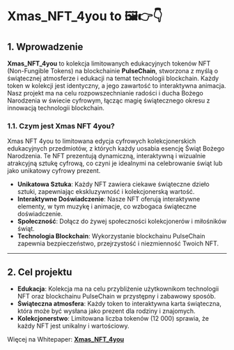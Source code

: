 # Xmas_NFT_4you to 🖼️👉👇

## **1. Wprowadzenie**

**Xmas_NFT_4you** to kolekcja limitowanych edukacyjnych tokenów NFT (Non-Fungible Tokens) na blockchainie **PulseChain**, stworzona z myślą o świątecznej atmosferze i edukacji na temat technologii blockchain. 
Każdy token w kolekcji jest identyczny, a jego zawartość to interaktywna animacja. Nasz projekt ma na celu rozpowszechnianie radości i ducha Bożego Narodzenia w świecie cyfrowym, łącząc magię świątecznego okresu z innowacją technologii blockchain.

### **1.1. Czym jest Xmas NFT 4you?**

Xmas NFT 4you to limitowana edycja cyfrowych kolekcjonerskich edukacyjnych przedmiotów, z których każdy uosabia esencję Świąt Bożego Narodzenia. 
Te NFT prezentują dynamiczną, interaktywną i wizualnie atrakcyjną sztukę cyfrową, co czyni je idealnymi na celebrowanie świąt lub jako unikatowy cyfrowy prezent.

- **Unikatowa Sztuka**: Każdy NFT zawiera ciekawe świąteczne dzieło sztuki, zapewniając ekskluzywność i kolekcjonerską wartość.
- **Interaktywne Doświadczenie**: Nasze NFT oferują interaktywne elementy, w tym muzykę i animacje, co wzbogaca świąteczne doświadczenie.
- **Społeczność**: Dołącz do żywej społeczności kolekcjonerów i miłośników świąt. 
- **Technologia Blockchain**: Wykorzystanie blockchainu PulseChain zapewnia bezpieczeństwo, przejrzystość i niezmienność Twoich NFT.

---

## **2. Cel projektu**

- **Edukacja**: Kolekcja ma na celu przybliżenie użytkownikom technologii NFT oraz blockchainu PulseChain w przystępny i zabawowy sposób.
- **Świąteczna atmosfera**: Każdy token to interaktywna karta świąteczna, która może być wysłana jako prezent dla rodziny i znajomych.
- **Kolekcjonerstwo**: Limitowana liczba tokenów (12 000) sprawia, że każdy NFT jest unikalny i wartościowy.


Więcej na Whitepaper: [**Xmas_NFT_4you**](https://github.com/panpepson/Xmas_NFT_4you/blob/main/Whitepaper-PL.md)
